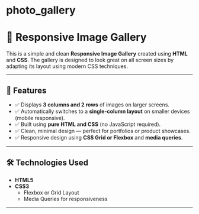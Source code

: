 # photo_gallery
# 📸 Responsive Image Gallery

This is a simple and clean **Responsive Image Gallery** created using **HTML** and **CSS**. The gallery is designed to look great on all screen sizes by adapting its layout using modern CSS techniques.

---

## 🌟 Features

- ✅ Displays **3 columns and 2 rows** of images on larger screens.
- ✅ Automatically switches to a **single-column layout** on smaller devices (mobile responsive).
- ✅ Built using **pure HTML and CSS** (no JavaScript required).
- ✅ Clean, minimal design — perfect for portfolios or product showcases.
- ✅ Responsive design using **CSS Grid or Flexbox** and **media queries**.

---

## 🛠️ Technologies Used

- **HTML5**
- **CSS3**
  - Flexbox or Grid Layout
  - Media Queries for responsiveness

---
